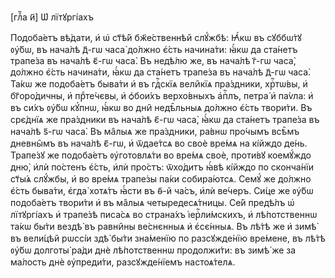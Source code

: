 [глⷡ҇а и҃] Ѡ҆ лїтꙋргі́ахъ

Подоба́етъ вѣ́дати, и҆ ѡ҆ ст҃ѣ́й бж҃е́ственнѣй слꙋ́жбѣ: Ꙗ҆́кѡ въ сꙋббѡ́тꙋ
ᲂу҆́бѡ, въ нача́лѣ д҃-гѡ часа̀ до́лжно є҆́сть начина́ти: ꙗ҆́кѡ да ста́нетъ
трапе́за въ нача́лѣ є҃-гѡ часа̀. Въ недѣ́лю же, въ нача́лѣ г҃-гѡ часа̀, до́лжно
є҆́сть начина́ти, ꙗ҆́кѡ да ста́нетъ трапе́за въ нача́лѣ д҃-гѡ часа̀. Та́кѡ же
подоба́етъ быва́ти и҆ въ гдⷭ҇скїѧ вели̑кїѧ пра́здники, хрⷭ҇тѡ́вы, и҆
бг҃оро́дичны, и҆ прⷣте́чєвы, и҆ ѻ҆бои́хъ верхо́вныхъ а҆пⷭ҇лъ, петра̀ и҆ па́ѵла:
и҆ въ си́хъ ᲂу҆́бѡ кꙋ́пнѡ, ꙗ҆́кѡ во дни̑ недѣ̑льныѧ до́лжно є҆́сть твори́ти. Въ
срє́днїѧ же пра́здники въ нача́лѣ є҃-гѡ часа̀, ꙗ҆́кѡ да ста́нетъ трапе́за въ
нача́лѣ ѕ҃-гѡ часа̀. Въ ма̑лыѧ же пра́здники, ра́внѡ про́чымъ всѣ̑мъ дневны̑мъ
въ нача́лѣ є҃-гѡ, и҆ ѿдае́тсѧ во своѐ вре́мѧ на кі́йждо де́нь. Трапе́зꙋ же
подоба́етъ ᲂу҆готовлѧ́ти во вре́мѧ своѐ, проти́вꙋ коемꙋ́ждо дню̀, и҆лѝ по́стенъ
є҆́сть, и҆лѝ про́стъ: ѿхо́дитъ ꙗ҆́вѣ кі́йждо по сконча́нїи ст҃ы́ѧ слꙋ́жбы, и҆ во
вре́мѧ трапе́зы па́ки собира́ютсѧ. Семꙋ́ же до́лжно є҆́сть быва́ти, є҆гда̀
хотѧ́тъ ꙗ҆́сти въ ѳ҃-й ча́съ, и҆лѝ ве́черъ. Си́це же ᲂу҆́бѡ подоба́етъ твори́ти
и҆ въ ма̑лыѧ четыредесѧ́тницы. Се́й предѣ́лъ ѡ҆ лїтꙋргі́ахъ и҆ трапе́зѣ писа́сѧ
во страна́хъ і҆ерⷭ҇ли́мскихъ, и҆ лѣ́потственнѡ та́кѡ бы́ти вездѣ̀ въ равни̑ны
ве́снєнныѧ и҆ є҆сє́нныѧ. Въ лѣ́тѣ же и҆ зимѣ̀ въ вели́цѣй рѡссі́и здѣ̀ бы́ти
зна́менїю по разсꙋжде́нїю вре́мене, въ лѣ́тѣ ᲂу҆́бѡ долготы̀ ра́ди днѐ
лѣ́потственнѡ продолжи́ти: въ зимѣ́ же за ма́лость днѐ ᲂу҆преди́ти,
разсꙋжде́нїемъ настоѧ́телѧ.

